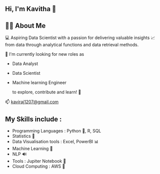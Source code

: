 ## Hi, I'm Kavitha 👋

## :woman_technologist:  About Me 
:computer: Aspiring Data Scientist with a passion for delivering valuable insights :chart_with_upwards_trend: from data through analytical functions and data retrieval methods. 

🔭 I'm currently looking for new roles as  
* Data Analyst  
* Data Scientist  
* Machine learning Engineer  

  to explore, contribute and learn! :repeat:
  
📫 kaviraj1207@gmail.com
  
## My Skills include :   
* Programming Languages : Python :snake:, R, SQL 
* Statistics :abacus:   
* Data Visualisation tools : Excel, PowerBI :bar_chart:   
* Machine Learning :robot:  
* NLP :loud_sound:  
* Tools : Jupiter Notebook :book:   
* Cloud Computing : AWS :seedling:


<!--
**Kaviraj1207/Kaviraj1207** is a ✨ _special_ ✨ repository because its `README.md` (this file) appears on your GitHub profile.

Here are some ideas to get you started:

-  I’m currently working on ...
- 🌱 I’m currently learning Master of 
- 👯 I’m looking to collaborate on ...
- 🤔 I’m looking for help with ...
- 💬 Ask me about ...

- 😄 Pronouns: ...
- ⚡ Fun fact: ...
-->
